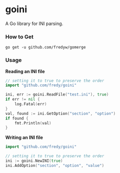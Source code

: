 # goini
A Go library for INI parsing.

### How to Get
    go get -u github.com/fredyw/gomerge

### Usage
**Reading an INI file**

```go
// setting it to true to preserve the order
import "github.com/fredy/goini"

ini, err := goini.ReadFile("test.ini"), true)
if err != nil {
    log.Fatal(err)
}
val, found := ini.GetOption("section", "option")
if found {
    fmt.Println(val)
}
````

**Writing an INI file**
```go
import "github.com/fredy/goini"

// setting it to true to preserve the order
ini := goini.NewINI(true)
ini.AddOption("section", "option", "value")
```